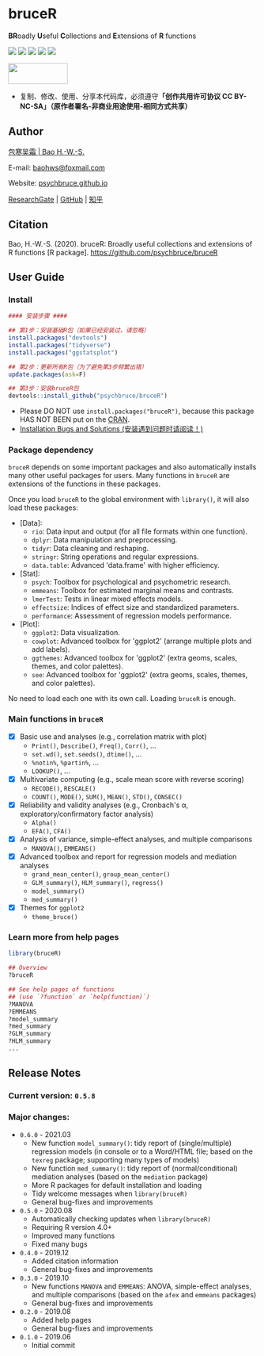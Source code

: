 # bruceR

**BR**oadly **U**seful **C**ollections and **E**xtensions of **R** functions

![](https://img.shields.io/badge/R-package-success)
![](https://img.shields.io/badge/Version-0.5.8-success)
![](https://img.shields.io/github/license/psychbruce/bruceR?label=License&color=success)
[![](https://img.shields.io/badge/lifecycle-maturing-blue.svg)](https://www.tidyverse.org/lifecycle/#maturing)
[![](https://img.shields.io/github/stars/psychbruce/bruceR?style=social)](https://github.com/psychbruce/bruceR/stargazers)

<a href="https://en.wikipedia.org/wiki/Creative_Commons_license"><img src="https://s1.ax1x.com/2020/07/28/aAjUJg.jpg" width="120px" height="42px"></a>

- 复制、修改、使用、分享本代码库，必须遵守<b>「创作共用许可协议 CC BY-NC-SA」（原作者署名-非商业用途使用-相同方式共享）</b>


## Author

[包寒吴霜 \| Bao H.-W.-S.](https://psychbruce.github.io)

E-mail: [baohws@foxmail.com](mailto:baohws@foxmail.com)

Website: [psychbruce.github.io](https://psychbruce.github.io)

[ResearchGate](https://www.researchgate.net/profile/Han_Wu_Shuang_Bao) |
[GitHub](https://github.com/psychbruce) |
[知乎](https://www.zhihu.com/people/psychbruce)


## Citation

Bao, H.-W.-S. (2020). bruceR: Broadly useful collections and extensions of R functions [R package]. https://github.com/psychbruce/bruceR


## User Guide

### Install
```r
#### 安装步骤 ####

## 第1步：安装基础R包（如果已经安装过，请忽略）
install.packages("devtools")
install.packages("tidyverse")
install.packages("ggstatsplot")

## 第2步：更新所有R包（为了避免第3步频繁出错）
update.packages(ask=F)

## 第3步：安装bruceR包
devtools::install_github("psychbruce/bruceR")
```
- Please DO NOT use `install.packages("bruceR")`, because this package HAS NOT BEEN put on the [CRAN](https://cran.r-project.org/).
- [Installation Bugs and Solutions (安装遇到问题时请阅读！)](https://github.com/psychbruce/bruceR/blob/master/Installation%20Bugs%20and%20Solutions.md)


### Package dependency

`bruceR` depends on some important packages and also automatically installs many other useful packages for users. Many functions in `bruceR` are extensions of the functions in these packages.

Once you load `bruceR` to the global environment with `library()`, it will also load these packages:
- [Data]:
  + `rio`: Data input and output (for all file formats within one function).
  + `dplyr`: Data manipulation and preprocessing.
  + `tidyr`: Data cleaning and reshaping.
  + `stringr`: String operations and regular expressions.
  + `data.table`: Advanced 'data.frame' with higher efficiency.
- [Stat]:
  + `psych`: Toolbox for psychological and psychometric research.
  + `emmeans`: Toolbox for estimated marginal means and contrasts.
  + `lmerTest`: Tests in linear mixed effects models.
  + `effectsize`: Indices of effect size and standardized parameters.
  + `performance`: Assessment of regression models performance.
- [Plot]:
  + `ggplot2`: Data visualization.
  + `cowplot`: Advanced toolbox for 'ggplot2' (arrange multiple plots and add labels).
  + `ggthemes`: Advanced toolbox for 'ggplot2' (extra geoms, scales, themes, and color palettes).
  + `see`: Advanced toolbox for 'ggplot2' (extra geoms, scales, themes, and color palettes).

No need to load each one with its own call. Loading `bruceR` is enough.


### Main functions in `bruceR`
- [x] Basic use and analyses (e.g., correlation matrix with plot)
  + `Print()`, `Describe()`, `Freq()`, `Corr()`, ...
  + `set.wd()`, `set.seeds()`, `dtime()`, ...
  + `%notin%`, `%partin%`, ...
  + `LOOKUP()`, ...
- [x] Multivariate computing (e.g., scale mean score with reverse scoring)
  + `RECODE()`, `RESCALE()`
  + `COUNT()`, `MODE()`, `SUM()`, `MEAN()`, `STD()`, `CONSEC()`
- [x] Reliability and validity analyses (e.g., Cronbach's α, exploratory/confirmatory factor analysis)
  + `Alpha()`
  + `EFA()`, `CFA()`
- [x] Analysis of variance, simple-effect analyses, and multiple comparisons
  + `MANOVA()`, `EMMEANS()`
- [x] Advanced toolbox and report for regression models and mediation analyses
  + `grand_mean_center()`, `group_mean_center()`
  + `GLM_summary()`, `HLM_summary()`, `regress()`
  + `model_summary()`
  + `med_summary()`
- [x] Themes for `ggplot2`
  + `theme_bruce()`


### Learn more from help pages
```r
library(bruceR)

## Overview
?bruceR

## See help pages of functions
## (use `?function` or `help(function)`)
?MANOVA
?EMMEANS
?model_summary
?med_summary
?GLM_summary
?HLM_summary
...
```


## Release Notes

### Current version: `0.5.8`
### Major changes:
- `0.6.0` - 2021.03
  + New function `model_summary()`: tidy report of (single/multiple) regression models (in console or to a Word/HTML file; based on the `texreg` package; supporting many types of models)
  + New function `med_summary()`: tidy report of (normal/conditional) mediation analyses (based on the `mediation` package)
  + More R packages for default installation and loading
  + Tidy welcome messages when `library(bruceR)`
  + General bug-fixes and improvements
- `0.5.0` - 2020.08
  + Automatically checking updates when `library(bruceR)`
  + Requiring R version 4.0+
  + Improved many functions
  + Fixed many bugs
- `0.4.0` - 2019.12
  + Added citation information
  + General bug-fixes and improvements
- `0.3.0` - 2019.10
  + New functions `MANOVA` and `EMMEANS`: ANOVA, simple-effect analyses, and multiple comparisons (based on the `afex` and `emmeans` packages)
  + General bug-fixes and improvements
- `0.2.0` - 2019.08
  + Added help pages
  + General bug-fixes and improvements
- `0.1.0` - 2019.06
  + Initial commit
